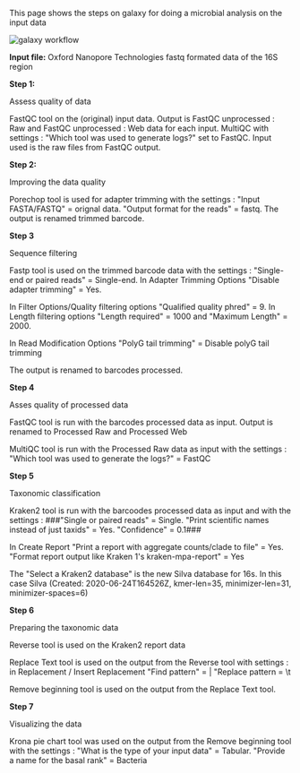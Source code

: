 This page shows the steps on galaxy for doing a microbial analysis on the input data

![galaxy workflow](https://user-images.githubusercontent.com/81419117/122450875-cd8d2700-cfa7-11eb-951f-4b96126d1e82.png)

**Input file:** 
Oxford Nanopore Technologies fastq formated data of the 16S region


**Step 1:** 

Assess quality of data

FastQC tool on the (original) input data. Output is FastQC unprocessed : Raw and FastQC unprocessed : Web data for each input. MultiQC with settings : "Which tool was used to generate logs?" set to FastQC. Input used is the raw files from FastQC output.


**Step 2:**

Improving the data quality

Porechop tool is used for adapter trimming with the settings : "Input FASTA/FASTQ" = orignal data. "Output format for the reads" = fastq. The output is renamed trimmed barcode.


**Step 3**

Sequence filtering

Fastp tool is used on the trimmed barcode data with the settings : "Single-end or paired reads" = Single-end. In Adapter Trimming Options "Disable adapter trimming" = Yes.

In Filter Options/Quality filtering options "Qualified quality phred" = 9. In Length filtering  options "Length required" = 1000 and "Maximum Length" = 2000. 

In Read Modification Options "PolyG tail trimming" = Disable polyG tail trimming

The output is renamed to barcodes processed.


**Step 4**

Asses quality of processed data

FastQC tool is run with the barcodes processed data as input. Output is renamed to Processed Raw and Processed Web

MultiQC tool is run with the Processed Raw data as input with the settings : "Which tool was used to generate the logs?" = FastQC


**Step 5**

Taxonomic classification

Kraken2 tool is run with the barcoodes processed data as input and with the settings : ###"Single or paired reads" = Single. "Print scientific names instead of just taxids" = Yes. "Confidence" = 0.1###

In Create Report "Print a report with aggregate counts/clade to file" = Yes. "Format report output like Kraken 1's kraken-mpa-report" = Yes

The "Select a Kraken2 database" is the new Silva database for 16s. In this case Silva (Created: 2020-06-24T164526Z, kmer-len=35, minimizer-len=31, minimizer-spaces=6)


**Step 6**

Preparing the taxonomic data

Reverse tool is used on the Kraken2 report data

Replace Text tool is used on the output from the Reverse tool with settings : in Replacement / Insert Replacement "Find pattern" = \| "Replace pattern = \t

Remove beginning tool is used on the output from the Replace Text tool.


**Step 7**

Visualizing the data

Krona pie chart tool was used on the output from the Remove beginning tool with the settings : "What is the type of your input data" = Tabular. "Provide a name for the basal rank" = Bacteria
